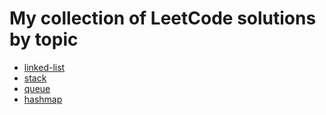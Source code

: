 # My collection of LeetCode solutions by topic

+ [linked-list](linked-list/)
+ [stack](stack/)
+ [queue](queue/)
+ [hashmap](hashmap/)


